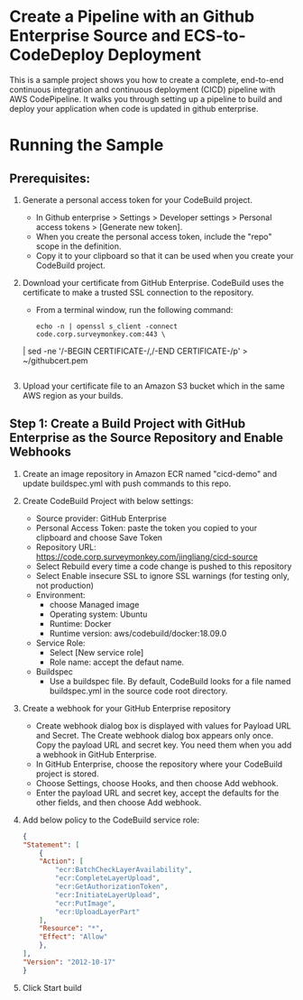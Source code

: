 # Create a Pipeline with an Github Enterprise Source and ECS-to-CodeDeploy Deployment
This is a sample project shows you how to create a complete, end-to-end continuous integration and continuous deployment (CICD) pipeline with AWS CodePipeline. It walks you through setting up a pipeline to build and deploy your application when code is updated in github enterprise.

# Running the Sample
## Prerequisites:

1. Generate a personal access token for your CodeBuild project.  
    * In Github enterprise > Settings > Developer settings > Personal access tokens > [Generate new token].
    * When you create the personal access token, include the "repo" scope in the definition.
    * Copy it to your clipboard so that it can be used when you create your CodeBuild project.

1. Download your certificate from GitHub Enterprise. CodeBuild uses the certificate to make a trusted SSL connection to the repository.
    * From a terminal window, run the following command:

      ```
      echo -n | openssl s_client -connect code.corp.surveymonkey.com:443 \
    | sed -ne '/-BEGIN CERTIFICATE-/,/-END CERTIFICATE-/p' > ~/githubcert.pem

      ```
1. Upload your certificate file to an Amazon S3 bucket which in the same AWS region as your builds.

## Step 1: Create a Build Project with GitHub Enterprise as the Source Repository and Enable Webhooks

1. Create an image repository in Amazon ECR named "cicd-demo" and update buildspec.yml with push commands to this repo.

1. Create CodeBuild Project with below settings:
    * Source provider: GitHub Enterprise
    * Personal Access Token: paste the token you copied to your clipboard and choose Save Token
    * Repository URL: https://code.corp.surveymonkey.com/jingliang/cicd-source
    * Select Rebuild every time a code change is pushed to this repository
    * Select Enable insecure SSL to ignore SSL warnings  (for testing only, not production)
    * Environment: 
        * choose Managed image
        * Operating system: Ubuntu
        * Runtime: Docker
        * Runtime version: aws/codebuild/docker:18.09.0
    * Service Role:
        * Select [New service role]
        * Role name: accept the defaut name.
    * Buildspec
        * Use a buildspec file. By default, CodeBuild looks for a file named buildspec.yml in the source code root directory.

1. Create a webhook for your GitHub Enterprise repository
    * Create webhook dialog box is displayed with values for Payload URL and Secret. The Create webhook dialog box appears only once. Copy the payload URL and secret key. You need them when you add a webhook in GitHub Enterprise.
    * In GitHub Enterprise, choose the repository where your CodeBuild project is stored.
    * Choose Settings, choose Hooks, and then choose Add webhook.
    * Enter the payload URL and secret key, accept the defaults for the other fields, and then choose Add webhook.

1. Add below policy to the CodeBuild service role:

    ```json
    {
    "Statement": [
        {
        "Action": [
            "ecr:BatchCheckLayerAvailability",
            "ecr:CompleteLayerUpload",
            "ecr:GetAuthorizationToken",
            "ecr:InitiateLayerUpload",
            "ecr:PutImage",
            "ecr:UploadLayerPart"
        ],
        "Resource": "*",
        "Effect": "Allow"
        },
    ],
    "Version": "2012-10-17"
    }

    ```
1. Click Start build

